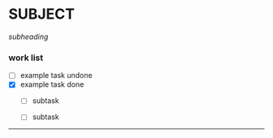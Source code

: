 # SUBJECT
_subheading_

### work list
- [ ] example task undone
- [x] example task done 
  - [ ] subtask
  - [ ] subtask


----------

[aws prod]: http://shondiaz.com

